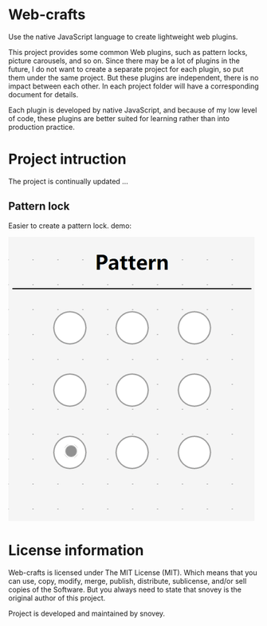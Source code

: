 # Web-crafts

Use the native JavaScript language to create lightweight web plugins.

This project provides some common Web plugins, such as pattern locks, picture carousels, and so on. Since there may be a lot of plugins in the future, I do not want to create a separate project for each plugin, so put them under the same project. But these plugins are independent, there is no impact between each other. In each project folder will have a corresponding document for details.

Each plugin is developed by native JavaScript, and because of my low level of code, these plugins are better suited for learning rather than into production practice.

# Project intruction

The project is continually updated ...

## Pattern lock

Easier to create a pattern lock. demo:

![Pattern-lock](https://github.com/snovey/Web-crafts/raw/master/images/pattern-lock.gif)

# License information

Web-crafts is licensed under The MIT License (MIT). Which means that you can use, copy, modify, merge, publish, distribute, sublicense, and/or sell copies of the Software. But you always need to state that snovey is the original author of this project.

Project is developed and maintained by snovey.

